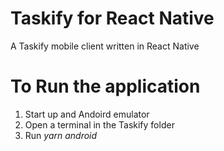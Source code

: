 # Taskify for React Native

A Taskify mobile client written in React Native

# To Run the application

1. Start up and Andoird emulator
2. Open a terminal in the Taskify folder
3. Run _yarn android_